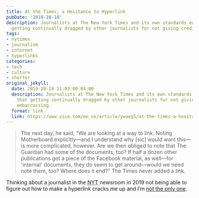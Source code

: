 ```yaml
---
title: At the Times, a Hesitance to Hyperlink
pubDate: '2019-10-18'
description: Journalists at The New York Times and its own standards editor say that
  getting continually dragged by other journalists for not giving credit is embarrassing.
tags:
- nytimes
- journalism
- internet
- hyperlinks
categories:
- tech
- culture
- shorter
original_jekyll:
  date: 2019-10-18 11:03:00-04:00
  description: Journalists at The New York Times and its own standards editor say
    that getting continually dragged by other journalists for not giving credit is
    embarrassing.
  format: link
  link: https://www.vice.com/en_us/article/ywaeg5/at-the-times-a-hesitance-to-hyperlink
---
```


> The next day, he said, "We are looking at a way to link. Noting Motherboard explicitly—and I understand why [sic] would want this—is more complicated, however. Are we then obliged to note that The Guardian had some of the documents, too? If half a dozen other publications got a piece of the Facebook material, as well—for 'internal' documents, they do seem to get around—would we need note them, too? Where does it end?" The Times never added a link.

Thinking about a journalist in the <abbr title="The New York Times">NYT</abbr> newsroom in <time>2019</time> not being able to figure out how to make a hyperlink cracks me up and I’m [not the only one](https://twitter.com/roseveleth/status/1184882023694925825).
